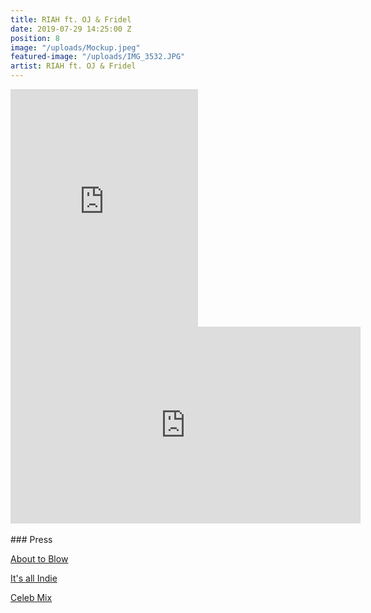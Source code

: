 ```yaml
---
title: RIAH ft. OJ & Fridel
date: 2019-07-29 14:25:00 Z
position: 8
image: "/uploads/Mockup.jpeg"
featured-image: "/uploads/IMG_3532.JPG"
artist: RIAH ft. OJ & Fridel
---
```


<iframe src="https://open.spotify.com/embed/album/6QZ9icabtPbmJeYisqLHlW" width="300" height="380" frameborder="0" allowtransparency="true" allow="encrypted-media"></iframe>

<iframe width="560" height="315" src="https://www.youtube.com/embed/UMm9g5r0M9w" frameborder="0" allow="accelerometer; autoplay; encrypted-media; gyroscope; picture-in-picture" allowfullscreen></iframe>
<br><br>
### Press

[About to Blow](http://www.abouttoblow.com/riah-knight-oj-fridel-share-will-roam/)

[It's all Indie](http://www.itsallindie.com/2019/04/oj-fridel-work-with-riah-knight-on-i.html)

[Celeb Mix](https://celebmix.com/exclusive-riah-knight-talks-i-will-roam-for-international-romani-day/)